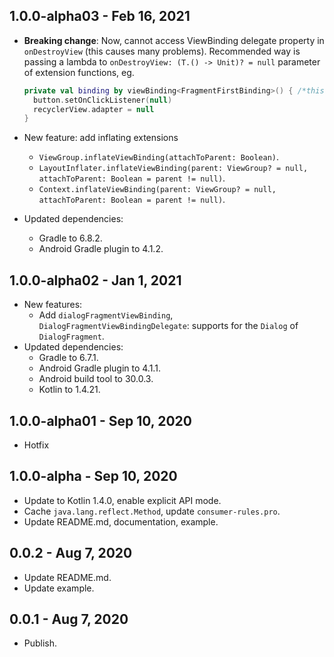 ## 1.0.0-alpha03 - Feb 16, 2021
-   **Breaking change**: Now, cannot access ViewBinding delegate property in `onDestroyView` (this causes many problems).
    Recommended way is passing a lambda to `onDestroyView: (T.() -> Unit)? = null` parameter of extension functions, eg.

    ```kotlin
    private val binding by viewBinding<FragmentFirstBinding>() { /*this: FragmentFirstBinding*/
      button.setOnClickListener(null)
      recyclerView.adapter = null
    }
    ```
-   New feature: add inflating extensions
    -   `ViewGroup.inflateViewBinding(attachToParent: Boolean)`.
    -   `LayoutInflater.inflateViewBinding(parent: ViewGroup? = null, attachToParent: Boolean = parent != null)`.
    -   `Context.inflateViewBinding(parent: ViewGroup? = null, attachToParent: Boolean = parent != null)`.
-   Updated dependencies:
    -   Gradle to 6.8.2.
    -   Android Gradle plugin to 4.1.2.

## 1.0.0-alpha02 - Jan 1, 2021
-   New features:
    -   Add `dialogFragmentViewBinding`, `DialogFragmentViewBindingDelegate`: supports for the `Dialog` of `DialogFragment`.
-   Updated dependencies:
    -   Gradle to 6.7.1.
    -   Android Gradle plugin to 4.1.1.
    -   Android build tool to 30.0.3.
    -   Kotlin to 1.4.21.

## 1.0.0-alpha01 - Sep 10, 2020

*   Hotfix

## 1.0.0-alpha - Sep 10, 2020

*   Update to Kotlin 1.4.0, enable explicit API mode.
*   Cache `java.lang.reflect.Method`, update `consumer-rules.pro`.
*   Update README.md, documentation, example.

## 0.0.2 - Aug 7, 2020

*   Update README.md.
*   Update example.

## 0.0.1 - Aug 7, 2020

*   Publish.

